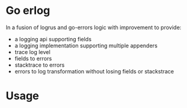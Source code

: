 # Go erlog

In a fusion of logrus and go-errors logic with improvement to provide:
- a logging api supporting fields
- a logging implementation supporting multiple appenders
- trace log level
- fields to errors
- stacktrace to errors
- errors to log transformation without losing fields or stackstrace

# Usage

